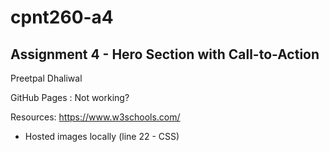 # cpnt260-a4

## Assignment 4 - Hero Section with Call-to-Action

Preetpal Dhaliwal

GitHub Pages : Not working?

Resources: https://www.w3schools.com/
- Hosted images locally (line 22 - CSS)
